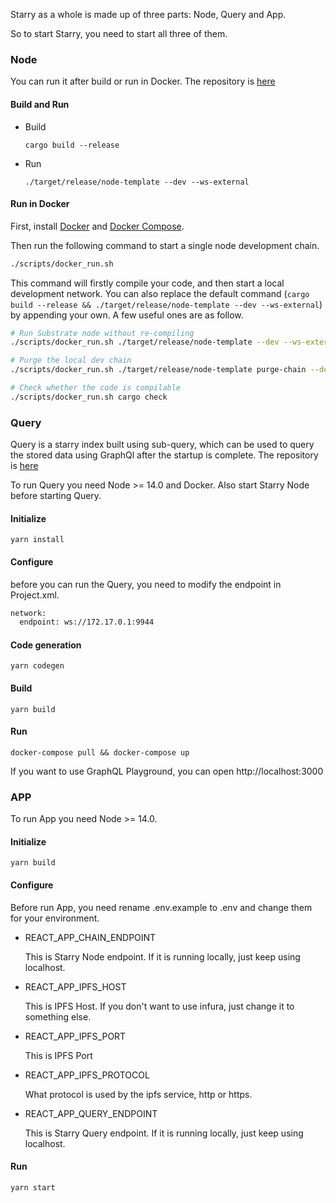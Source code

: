 Starry as a whole is made up of three parts: Node, Query and App.

So to start Starry, you need to start all three of them.

### Node

You can run it after build or run in Docker. The repository is [here](https://github.com/Starry-Network/starry_node)

#### Build and Run

- Build

  ```
  cargo build --release
  ```

- Run

  ```
  ./target/release/node-template --dev --ws-external
  ```



#### Run in Docker

First, install [Docker](https://docs.docker.com/get-docker/) and
[Docker Compose](https://docs.docker.com/compose/install/).

Then run the following command to start a single node development chain.

```bash
./scripts/docker_run.sh
```

This command will firstly compile your code, and then start a local development network. You can
also replace the default command (`cargo build --release && ./target/release/node-template --dev --ws-external`)
by appending your own. A few useful ones are as follow.

```bash
# Run Substrate node without re-compiling
./scripts/docker_run.sh ./target/release/node-template --dev --ws-external

# Purge the local dev chain
./scripts/docker_run.sh ./target/release/node-template purge-chain --dev

# Check whether the code is compilable
./scripts/docker_run.sh cargo check
```



### Query

Query is a starry index built using sub-query, which can be used to query the stored data using GraphQl after the startup is complete. The repository is [here](https://github.com/Starry-Network/starry_query)

To run Query you need Node >= 14.0 and Docker. Also start Starry Node before starting Query.

#### Initialize

```
yarn install
```

#### Configure

 before you can run the Query, you need to modify the endpoint in Project.xml.

```xml
network:
  endpoint: ws://172.17.0.1:9944
```

#### Code generation

```
yarn codegen
```

#### Build

```
yarn build
```

#### Run

```
docker-compose pull && docker-compose up
```

If you want to use GraphQL Playground, you can open http://localhost:3000



### APP

To run App you need Node >= 14.0.

#### Initialize

```
yarn build
```

#### Configure

Before run App, you need rename .env.example to .env and  change them for your environment.

- REACT_APP_CHAIN_ENDPOINT

  This is Starry Node endpoint. If it is running locally, just keep using localhost.

- REACT_APP_IPFS_HOST

  This is IPFS Host. If you don't want to use infura, just change it to something else.

- REACT_APP_IPFS_PORT

  This is IPFS Port

- REACT_APP_IPFS_PROTOCOL

  What protocol is used by the ipfs service, http or https.

- REACT_APP_QUERY_ENDPOINT

  This is Starry Query endpoint.  If it is running locally, just keep using localhost.

#### Run

```
yarn start
```

